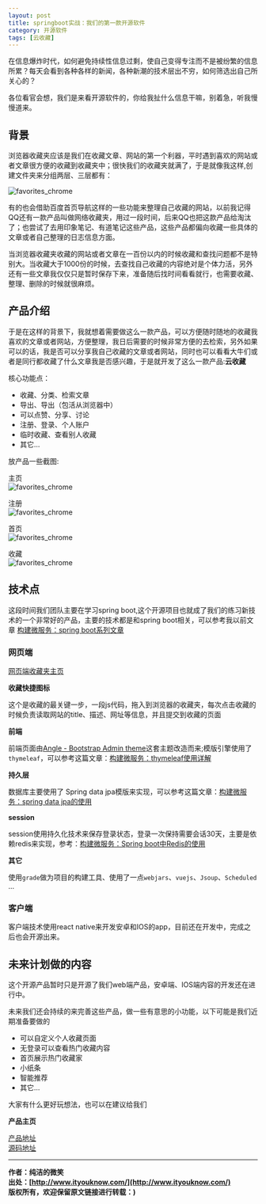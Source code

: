 ```yaml
---
layout: post
title: springboot实战：我们的第一款开源软件
category: 开源软件
tags: [云收藏]
---
```


在信息爆炸时代，如何避免持续性信息过剩，使自己变得专注而不是被纷繁的信息所累？每天会看到各种各样的新闻，各种新潮的技术层出不穷，如何筛选出自己所关心的？

各位看官会想，我们是来看开源软件的，你给我扯什么信息干嘛，别着急，听我慢慢道来。

##  背景

浏览器收藏夹应该是我们在收藏文章、网站的第一个利器，平时遇到喜欢的网站或者文章很方便的收藏到收藏夹中；很快我们的收藏夹就满了，于是就像我这样,创建文件夹来分组两层、三层都有：

![favorites_chrome](/assets/images/2016/favorites_chrome.jpg)  


有的也会借助百度首页导航这样的一些功能来整理自己收藏的网站，以前我记得QQ还有一款产品叫做网络收藏夹，用过一段时间，后来QQ也把这款产品给淘汰了；也尝试了去用印象笔记、有道笔记这些产品，这些产品都偏向收藏一些具体的文章或者自己整理的日志信息方面。

当浏览器收藏夹收藏的网站或者文章在一百份以内的时候收藏和查找问题都不是特别大。当收藏大于1000份的时候，去查找自己收藏的内容绝对是个体力活，另外还有一些文章我仅仅只是暂时保存下来，准备随后找时间看看就行，也需要收藏、整理、删除的时候就很麻烦。

## 产品介绍

于是在这样的背景下，我就想着需要做这么一款产品，可以方便随时随地的收藏我喜欢的文章或者网站，方便整理，我日后需要的时候非常方便的去检索，另外如果可以的话，我是否可以分享我自己收藏的文章或者网站，同时也可以看看大牛们或者是同行都收藏了什么文章我是否感兴趣，于是就开发了这么一款产品:**云收藏**

核心功能点：

- 收藏、分类、检索文章
- 导出、导出（包活从浏览器中）
- 可以点赞、分享、讨论
- 注册、登录、个人账户
- 临时收藏、查看别人收藏
- 其它...

放产品一些截图:

主页  
![favorites_chrome](/assets/images/2016/favorites_index.png)  

注册  
![favorites_chrome](/assets/images/2016/favorites_register.png)  

首页  
![favorites_chrome](/assets/images/2016/favorites_home.png)  

收藏  
![favorites_chrome](/assets/images/2016/favorites_collect.png)  


## 技术点

这段时间我们团队主要在学习spring boot,这个开源项目也就成了我们的练习新技术的一个非常好的产品，主要的技术都是和spring boot相关，可以参考我以前文章 [构建微服务：spring boot系列文章](http://www.cnblogs.com/ityouknow/)

### 网页端

[网页端收藏夹主页](https://cloudfavorites.github.io/favorites-web/)

**收藏快捷图标**

 这个是收藏的最关键一步，一段js代码，拖入到浏览器的收藏夹，每次点击收藏的时候负责读取网站的title、描述、网址等信息，并且提交到收藏的页面


**前端**

前端页面由[Angle - Bootstrap Admin theme](https://wrapbootstrap.com/theme/angle-bootstrap-admin-template-WB04HF123)这套主题改造而来;模版引擎使用了```thymeleaf```，可以参考这篇文章：[构建微服务：thymeleaf使用详解](http://www.ityouknow.com/thymeleaf/2016/05/01/%E6%9E%84%E5%BB%BA%E5%BE%AE%E6%9C%8D%E5%8A%A1-thymeleaf%E4%BD%BF%E7%94%A8%E8%AF%A6%E8%A7%A3.html)
 
**持久层**

数据库主要使用了 Spring data jpa模版来实现，可以参考这篇文章：[构建微服务：spring data jpa的使用](http://www.ityouknow.com/spring%20data%20jpa/2016/08/20/%E6%9E%84%E5%BB%BA%E5%BE%AE%E6%9C%8D%E5%8A%A1-spring-data-jpa%E7%9A%84%E4%BD%BF%E7%94%A8.html)

**session**

session使用持久化技术来保存登录状态，登录一次保持需要会话30天，主要是依赖redis来实现，参考：[构建微服务：Spring boot中Redis的使用](http://www.ityouknow.com/spring%20boot/2016/03/06/%E6%9E%84%E5%BB%BA%E5%BE%AE%E6%9C%8D%E5%8A%A1-Spring-Boot%E4%B8%ADRedis%E7%9A%84%E4%BD%BF%E7%94%A8.html)

**其它**

使用```grade```做为项目的构建工具、使用了一点```webjars```、```vuejs```、```Jsoup```、```Scheduled``` ...


### 客户端

客户端技术使用react native来开发安卓和IOS的app，目前还在开发中，完成之后也会开源出来。


## 未来计划做的内容

这个开源产品暂时只是开源了我们web端产品，安卓端、IOS端内容的开发还在进行中。

未来我们还会持续的来完善这些产品，做一些有意思的小功能，以下可能是我们近期准备要做的

- 可以自定义个人收藏页面
- 无登录可以查看热门收藏内容
- 首页展示热门收藏家
- 小纸条
- 智能推荐
- 其它...

大家有什么更好玩想法，也可以在建议给我们


**产品主页**  

[产品地址](http://favorites.ren/)  
[源码地址](https://cloudfavorites.github.io/favorites-web/)

-------------

**作者：纯洁的微笑**  
**出处：[http://www.ityouknow.com/](http://www.ityouknow.com/)**    
**版权所有，欢迎保留原文链接进行转载：)**